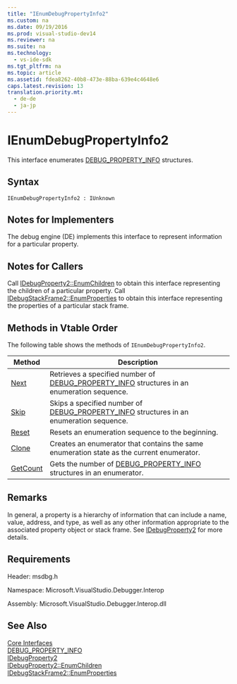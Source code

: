 ```yaml
---
title: "IEnumDebugPropertyInfo2"
ms.custom: na
ms.date: 09/19/2016
ms.prod: visual-studio-dev14
ms.reviewer: na
ms.suite: na
ms.technology: 
  - vs-ide-sdk
ms.tgt_pltfrm: na
ms.topic: article
ms.assetid: fdea8262-40b8-473e-88ba-639e4c4648e6
caps.latest.revision: 13
translation.priority.mt: 
  - de-de
  - ja-jp
---
```

# IEnumDebugPropertyInfo2
This interface enumerates [DEBUG_PROPERTY_INFO](../vs140/DEBUG_PROPERTY_INFO.md) structures.  
  
## Syntax  
  
```  
IEnumDebugPropertyInfo2 : IUnknown  
```  
  
## Notes for Implementers  
 The debug engine (DE) implements this interface to represent information for a particular property.  
  
## Notes for Callers  
 Call [IDebugProperty2::EnumChildren](../vs140/IDebugProperty2--EnumChildren.md) to obtain this interface representing the children of a particular property. Call [IDebugStackFrame2::EnumProperties](../vs140/IDebugStackFrame2--EnumProperties.md) to obtain this interface representing the properties of a particular stack frame.  
  
## Methods in Vtable Order  
 The following table shows the methods of `IEnumDebugPropertyInfo2`.  
  
|Method|Description|  
|------------|-----------------|  
|[Next](../vs140/IEnumDebugPropertyInfo2--Next.md)|Retrieves a specified number of [DEBUG_PROPERTY_INFO](../vs140/DEBUG_PROPERTY_INFO.md) structures in an enumeration sequence.|  
|[Skip](../vs140/IEnumDebugPropertyInfo2--Skip.md)|Skips a specified number of [DEBUG_PROPERTY_INFO](../vs140/DEBUG_PROPERTY_INFO.md) structures in an enumeration sequence.|  
|[Reset](../vs140/IEnumDebugPropertyInfo2--Reset.md)|Resets an enumeration sequence to the beginning.|  
|[Clone](../vs140/IEnumDebugPropertyInfo2--Clone.md)|Creates an enumerator that contains the same enumeration state as the current enumerator.|  
|[GetCount](../vs140/IEnumDebugPropertyInfo2--GetCount.md)|Gets the number of [DEBUG_PROPERTY_INFO](../vs140/DEBUG_PROPERTY_INFO.md) structures in an enumerator.|  
  
## Remarks  
 In general, a property is a hierarchy of information that can include a name, value, address, and type, as well as any other information appropriate to the associated property object or stack frame. See [IDebugProperty2](../vs140/IDebugProperty2.md) for more details.  
  
## Requirements  
 Header: msdbg.h  
  
 Namespace: Microsoft.VisualStudio.Debugger.Interop  
  
 Assembly: Microsoft.VisualStudio.Debugger.Interop.dll  
  
## See Also  
 [Core Interfaces](../vs140/Core-Interfaces.md)   
 [DEBUG_PROPERTY_INFO](../vs140/DEBUG_PROPERTY_INFO.md)   
 [IDebugProperty2](../vs140/IDebugProperty2.md)   
 [IDebugProperty2::EnumChildren](../vs140/IDebugProperty2--EnumChildren.md)   
 [IDebugStackFrame2::EnumProperties](../vs140/IDebugStackFrame2--EnumProperties.md)
